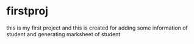 # firstproj
this is my first project and this is created for adding some information of student and generating marksheet of student
